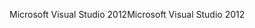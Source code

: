 <span data-ttu-id="89185-101">Microsoft Visual Studio 2012</span><span class="sxs-lookup"><span data-stu-id="89185-101">Microsoft Visual Studio 2012</span></span>
